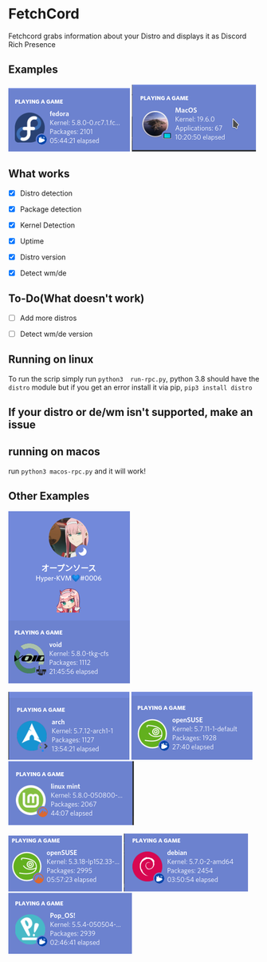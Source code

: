# FetchCord

Fetchcord grabs information about your Distro and displays it as Discord Rich Presence

## Examples
 ![fedora example](Examples/fedora.png) ![macos](Examples/mac.gif)
## What works

- [x] Distro detection

- [x] Package detection

- [x] Kernel Detection

- [x] Uptime

- [x] Distro version
- [x] Detect wm/de

## To-Do(What doesn't work)

- [ ] Add more distros

- [ ] Detect wm/de version


## Running on linux

To run the scrip simply run `python3  run-rpc.py`, python 3.8 should have the `distro` module but if you get an error install it via pip, `pip3 install distro`
## If your distro or de/wm isn't supported, make an issue

## running on macos
run `python3 macos-rpc.py` and it will work!

##  Other Examples

![void](Examples/void.png) 

![arch example](Examples/Arch.png) ![suse2](Examples/Suse2.png) ![mint](Examples/mint.png)

![suse-example.png](Examples/suse_example.png) ![debian example](Examples/debian.png) ![pop](Examples/pop.png)

